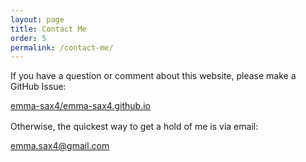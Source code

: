 ```yaml
---
layout: page
title: Contact Me
order: 5
permalink: /contact-me/
---
```


If you have a question or comment about this website, please make a GitHub Issue:

<div class="text-center link-icon-button" style="margin-bottom: 1rem;">
  <a href="https://github.com/emma-sax4/emma-sax4.github.io/issues/new/choose" target="blank" class="btn btn-md btn-outline-secondary">
    <i data-feather="github"></i>
    emma-sax4/emma-sax4.github.io
  </a>
</div>

Otherwise, the quickest way to get a hold of me is via email:

<div class="text-center link-icon-button">
  <a href="mailto:emma.sax4@gmail.com" class="btn btn-md btn-outline-secondary">
    <i data-feather="send"></i>
    emma.sax4@gmail.com
  </a>
</div>

